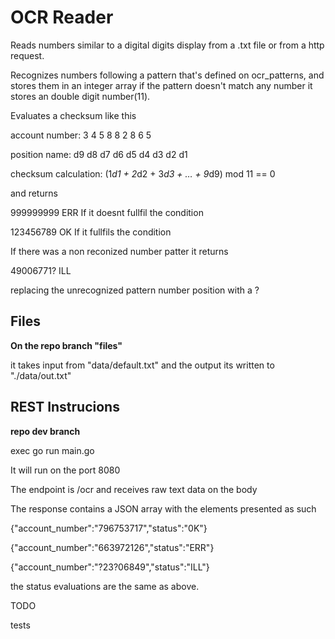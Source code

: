 # OCR Reader

Reads numbers similar to a digital digits display from a .txt file or from a http request.

Recognizes numbers following a pattern that's defined on ocr_patterns, and stores them in an integer array 
if the pattern doesn't match any number it stores an double digit number(11).

Evaluates a checksum like this

account number: 3  4  5  8  8  2  8  6  5

position name: d9 d8 d7 d6 d5 d4 d3 d2 d1

checksum calculation:
(1*d1 + 2*d2 + 3*d3 + … + 9*d9) mod 11 == 0

and returns 

999999999 ERR If it doesnt fullfil the condition

123456789 OK  If it fullfils the condition

If there was a non reconized number patter it returns

49006771? ILL

replacing the unrecognized pattern number position with a ?


## Files

**On the repo branch "files"**

it takes input from "data/default.txt" and the output its written to "./data/out.txt"


## REST Instrucions

**repo dev branch**

exec go run main.go

It will run on the port 8080

The endpoint is /ocr and receives raw text data on the body

The response contains a JSON array with the elements presented as such

{"account_number":"796753717","status":"0K"}

{"account_number":"663972126","status":"ERR"}

{"account_number":"?23?06849","status":"ILL"}

the status evaluations are the same as above.

TODO

tests
